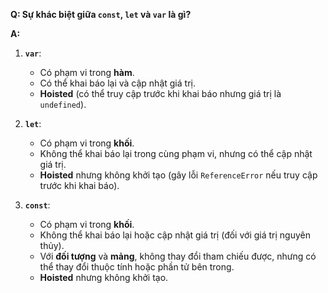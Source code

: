 **Q: Sự khác biệt giữa `const`, `let` và `var` là gì?**

**A:**  
1. **`var`**:
   - Có phạm vi trong **hàm**.
   - Có thể khai báo lại và cập nhật giá trị.
   - **Hoisted** (có thể truy cập trước khi khai báo nhưng giá trị là `undefined`).

2. **`let`**:
   - Có phạm vi trong **khối**.
   - Không thể khai báo lại trong cùng phạm vi, nhưng có thể cập nhật giá trị.
   - **Hoisted** nhưng không khởi tạo (gây lỗi `ReferenceError` nếu truy cập trước khi khai báo).

3. **`const`**:
   - Có phạm vi trong **khối**.
   - Không thể khai báo lại hoặc cập nhật giá trị (đối với giá trị nguyên thủy).
   - Với **đối tượng** và **mảng**, không thay đổi tham chiếu được, nhưng có thể thay đổi thuộc tính hoặc phần tử bên trong.  
   - **Hoisted** nhưng không khởi tạo.